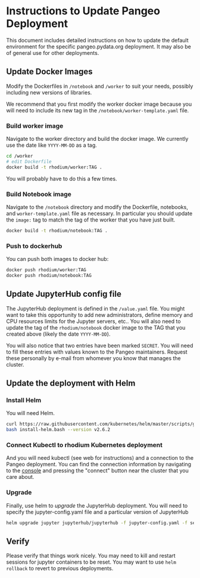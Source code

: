 Instructions to Update Pangeo Deployment
========================================

This document includes detailed instructions on how to update the default
environment for the specific pangeo.pydata.org deployment.  It may also be of
general use for other deployments.


Update Docker Images
--------------------

Modify the Dockerfiles in `/notebook` and `/worker` to suit your needs,
possibly including new versions of libraries.

We recommend that you first modify the worker docker image because you will
need to include its new tag in the `/notebook/worker-template.yaml` file.

### Build worker image

Navigate to the worker directory and build the docker image.  We currently use
the date like `YYYY-MM-DD` as a tag.

```bash
cd /worker
# edit Dockerfile
docker build -t rhodium/worker:TAG .
```

You will probably have to do this a few times.


### Build Notebook image

Navigate to the `/notebook` directory and modify the Dockerfile, notebooks,
and `worker-template.yaml` file as necessary.  In particular you should update
the `image:` tag to match the tag of the worker that you have just built.

```bash
docker build -t rhodium/notebook:TAG .
```

### Push to dockerhub

You can push both images to docker hub:

```bash
docker push rhodium/worker:TAG
docker push rhodium/notebook:TAG
```


Update JupyterHub config file
-----------------------------

The JupyterHub deployment is defined in the `/value.yaml` file.
You might want to take this opportunity to add new administrators, define
memory and CPU resources limits for the Jupyter servers, etc..
You will also need to update the tag of the `rhodium/notebook`
docker image to the TAG that you created above (likely the date `YYYY-MM-DD`).

You will also notice that two entries have been marked `SECRET`.
You will need to fill these entries with values known to the Pangeo
maintainers.  Request these personally by e-mail from whomever you know that
manages the cluster.


Update the deployment with Helm
-------------------------------

### Install Helm

You will need Helm.

```bash
curl https://raw.githubusercontent.com/kubernetes/helm/master/scripts/get > install-helm.bash
bash install-helm.bash --version v2.6.2
```

### Connect Kubectl to rhodium Kubernetes deployment

And you will need kubectl (see web for instructions) and a connection to the
Pangeo deployment.  You can find the connection information by navigating to
the
[console](https://console.cloud.google.com/kubernetes/list?project=pangeo-181919)
and pressing the "connect" button near the cluster that you care about.


### Upgrade

Finally, use helm to *upgrade* the JupyterHub deployment.  You will need to
specify the jupyter-config.yaml file and a particular version of JupyterHub

```bash
helm upgrade jupyter jupyterhub/jupyterhub -f jupyter-config.yaml -f secret-config.yaml --version=v0.6.0-9701a90
```

Verify
------

Please verify that things work nicely.
You may need to kill and restart sessions for jupyter containers to be reset.
You may want to use `helm rollback` to revert to previous deployments.
